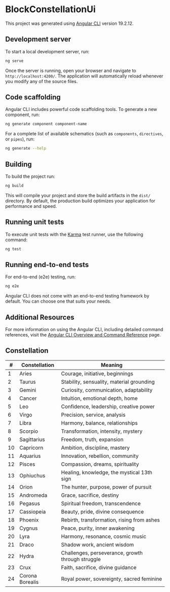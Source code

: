 # BlockConstellationUi

This project was generated using [Angular CLI](https://github.com/angular/angular-cli) version 19.2.12.

## Development server

To start a local development server, run:

```bash
ng serve
```

Once the server is running, open your browser and navigate to `http://localhost:4200/`. The application will automatically reload whenever you modify any of the source files.

## Code scaffolding

Angular CLI includes powerful code scaffolding tools. To generate a new component, run:

```bash
ng generate component component-name
```

For a complete list of available schematics (such as `components`, `directives`, or `pipes`), run:

```bash
ng generate --help
```

## Building

To build the project run:

```bash
ng build
```

This will compile your project and store the build artifacts in the `dist/` directory. By default, the production build optimizes your application for performance and speed.

## Running unit tests

To execute unit tests with the [Karma](https://karma-runner.github.io) test runner, use the following command:

```bash
ng test
```

## Running end-to-end tests

For end-to-end (e2e) testing, run:

```bash
ng e2e
```

Angular CLI does not come with an end-to-end testing framework by default. You can choose one that suits your needs.

## Additional Resources

For more information on using the Angular CLI, including detailed command references, visit the [Angular CLI Overview and Command Reference](https://angular.dev/tools/cli) page.


## Constellation

| #  | Constellation   | Meaning                                           |
| -- | --------------- | ------------------------------------------------- |
| 1  | Aries           | Courage, initiative, beginnings                   |
| 2  | Taurus          | Stability, sensuality, material grounding         |
| 3  | Gemini          | Curiosity, communication, adaptability            |
| 4  | Cancer          | Intuition, emotional depth, home                  |
| 5  | Leo             | Confidence, leadership, creative power            |
| 6  | Virgo           | Precision, service, analysis                      |
| 7  | Libra           | Harmony, balance, relationships                   |
| 8  | Scorpio         | Transformation, intensity, mystery                |
| 9  | Sagittarius     | Freedom, truth, expansion                         |
| 10 | Capricorn       | Ambition, discipline, mastery                     |
| 11 | Aquarius        | Innovation, rebellion, community                  |
| 12 | Pisces          | Compassion, dreams, spirituality                  |
| 13 | Ophiuchus       | Healing, knowledge, the mystical 13th sign        |
| 14 | Orion           | The hunter, purpose, power of pursuit             |
| 15 | Andromeda       | Grace, sacrifice, destiny                         |
| 16 | Pegasus         | Spiritual freedom, transcendence                  |
| 17 | Cassiopeia      | Beauty, pride, divine consequence                 |
| 18 | Phoenix         | Rebirth, transformation, rising from ashes        |
| 19 | Cygnus          | Peace, purity, inner awakening                    |
| 20 | Lyra            | Harmony, resonance, cosmic music                  |
| 21 | Draco           | Shadow work, ancient wisdom                       |
| 22 | Hydra           | Challenges, perseverance, growth through struggle |
| 23 | Crux            | Faith, sacrifice, divine guidance                 |
| 24 | Corona Borealis | Royal power, sovereignty, sacred feminine         |
